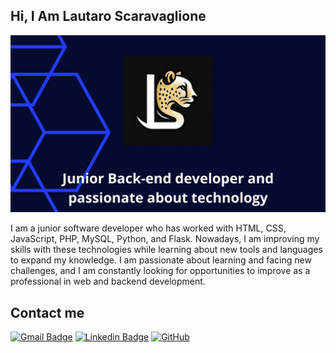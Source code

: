 ## Hi, I Am Lautaro Scaravaglione

<img src="https://github.com/lautaroscara/lautaroscara/blob/main/template.jpg">


  I am a junior software developer who has worked with HTML, CSS, JavaScript, PHP, MySQL, Python, and Flask. Nowadays, I am improving my skills with these technologies while learning about new tools and languages to expand my knowledge. I am passionate about learning and facing new challenges, and I am constantly looking for opportunities to improve as a professional in web and backend development.

## Contact me

[![Gmail Badge](https://img.shields.io/badge/lautiscara@gmail.com-c14438?style=flat-square&logo=Gmail&logoColor=white&link=lautiscara@gmail.com)](mailto:lautiscara@gmail.com)
[![Linkedin Badge](https://img.shields.io/badge/-lautiscara-blue?style=flat-square&logo=Linkedin&logoColor=white&link=https://www.linkedin.com/in/lautaro-scaravaglione-b70166255/)](https://www.linkedin.com/in/lautaro-scaravaglione-b70166255/)
[![GitHub](https://img.shields.io/badge/-GitHub-181717?style=flat-square&logo=github&logoColor=white&link=https://github.com/lautaroscara)](https://github.com/lautaroscara)

